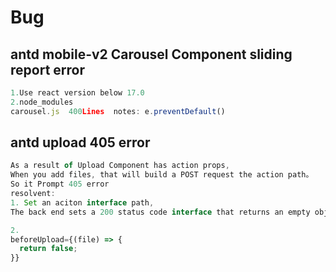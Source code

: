 # Bug

## antd mobile-v2 Carousel Component sliding report error 
```js
1.Use react version below 17.0
2.node_modules
carousel.js  400Lines  notes: e.preventDefault()
```

## antd upload 405 error
```js
As a result of Upload Component has action props,
When you add files, that will build a POST request the action path。
So it Prompt 405 error
resolvent:
1. Set an aciton interface path,
The back end sets a 200 status code interface that returns an empty object

2.
beforeUpload={(file) => {
  return false;
}}
```